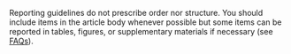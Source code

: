Reporting guidelines do not prescribe order nor structure. You should include items in the article body whenever possible but some items can be reported in tables, figures, or supplementary materials if necessary (see [FAQs](#does-srqr-prescribe-structure)).
